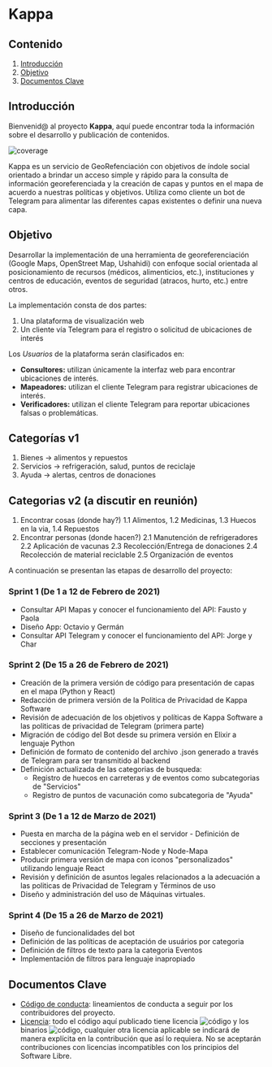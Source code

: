 # Kappa

## Contenido

1. [Introducción](#Introducción)
2. [Objetivo](#Objetivo)
3. [Documentos Clave](#Documentos_Clave)

## Introducción <a name = "Introducción"></a>

Bienvenid@ al proyecto **Kappa**, aquí puede encontrar toda la información sobre el desarrollo y publicación de contenidos.

![coverage](https://img.shields.io/badge/estado-0%25-blue?style=for-the-badge)

Kappa es un servicio de GeoRefenciación con objetivos de índole social orientado a brindar un acceso simple y rápido para la consulta de información georeferenciada y la creación de capas y puntos en el mapa de acuerdo a nuestras políticas y objetivos. Utiliza como cliente un bot de Telegram para alimentar las diferentes capas existentes o definir una nueva capa.

## Objetivo <a name = "Objetivo"></a>

Desarrollar la implementación de una herramienta de georeferenciación (Google Maps, OpenStreet Map, Ushahidi) con enfoque social orientada al posicionamiento de recursos (médicos, alimenticios, etc.), instituciones y centros de educación, eventos de seguridad (atracos, hurto, etc.) entre otros.

La implementación consta de dos partes:
1. Una plataforma de visualización web
2. Un cliente vía Telegram para el registro o solicitud de ubicaciones de interés

Los *Usuarios* de la plataforma serán clasificados en:
* **Consultores:** utilizan únicamente la interfaz web para encontrar ubicaciones de interés.
* **Mapeadores:** utilizan el cliente Telegram para registrar ubicaciones de interés.
* **Verificadores:** utilizan el cliente Telegram para reportar ubicaciones falsas o problemáticas.

## Categorías v1
1. Bienes -> alimentos y repuestos
2. Servicios -> refrigeración, salud, puntos de reciclaje
3. Ayuda -> alertas, centros de donaciones

## Categorias v2 (a discutir en reunión)
1. Encontrar cosas (donde hay?)
     1.1 Alimentos, 
     1.2 Medicinas,
     1.3 Huecos en la via,
     1.4 Repuestos
2. Encontrar personas (donde hacen?)
     2.1 Manutención de refrigeradores
     2.2 Aplicación de vacunas
     2.3 Recolección/Entrega de donaciones
     2.4 Recolección de material reciclable
     2.5 Organización de eventos 

A continuación se presentan las etapas de desarrollo del proyecto: 

### Sprint 1 (De 1 a 12 de Febrero de 2021)
- Consultar API Mapas y conocer el funcionamiento del API: Fausto y Paola
- Diseño App: Octavio y Germán
- Consultar API Telegram y conocer el funcionamiento del API: Jorge y Char

### Sprint 2 (De 15 a 26 de Febrero de 2021)
- Creación de la primera versión de código para presentación de capas en el mapa (Python y React)
- Redacción de primera versión de la Politica de Privacidad de Kappa Software
- Revisión de adecuación de los objetivos y políticas de Kappa Software a las politicas de privacidad de Telegram (primera parte)
- Migración de código del Bot desde su primera versión en Elixir a lenguaje Python
- Definición de formato de contenido del archivo .json generado a través de Telegram para ser transmitido al backend
- Definición actualizada de las categorias de busqueda: 
     - Registro de huecos en carreteras y de eventos como subcategorias de "Servicios"
     - Registro de puntos de vacunación como subcategoria de "Ayuda"

### Sprint 3 (De 1 a 12 de Marzo de 2021)
- Puesta en marcha de la página web en el servidor 
      - Definición de secciones y presentación
- Establecer comunicación Telegram-Node y Node-Mapa
- Producir primera versión de mapa con iconos "personalizados" utilizando lenguaje React
- Revisión y definición de asuntos legales relacionados a la adecuación a las politicas de Privacidad de Telegram y Términos de uso
- Diseño y administración del uso de Máquinas virtuales.

### Sprint 4 (De 15 a 26 de Marzo de 2021)
- Diseño de funcionalidades del bot 
- Definición de las políticas de aceptación de usuários por categoria
- Definición de filtros de texto para la categoria Eventos 
- Implementación de filtros para lenguaje inapropiado


## Documentos Clave <a name = "Documentos_Clave"></a>
- [Código de conducta][1]: lineamientos de conducta a seguir por los contribuidores del proyecto.
- [Licencia][2]: todo el código aquí publicado tiene licencia ![código](https://img.shields.io/badge/code-Affero%20GPL%20v3-lima?style=flat-square) y los binarios ![código](https://img.shields.io/badge/code-MIT-lima?style=flat-square), cualquier otra licencia aplicable se indicará de manera explícita en la contribución que así lo requiera. No se aceptarán contribuciones con licencias incompatibles con los principios del Software Libre.

[1]: https://github.com/KappaSoftware/Kappa/blob/main/CODE_OF_CONDUCT.md
[2]: https://github.com/piratax007/LaTeXamples/blob/master/License.md
